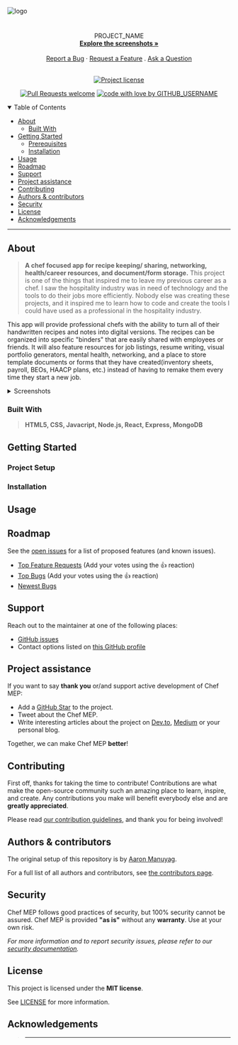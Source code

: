 ![logo](https://user-images.githubusercontent.com/112145512/226153231-5c75fed2-8be2-463c-ab15-6485cf4046b2.svg)
<h1 align="center">
  <a href="https://github.com/atman313/chef-mep">

  </a>
</h1>

<div align="center">
  PROJECT_NAME
  <br />
  <a href="#about"><strong>Explore the screenshots »</strong></a>
  <br />
  <br />
  <a href="https://github.com/GITHUB_USERNAME/REPO_SLUG/issues/new?assignees=&labels=bug&template=01_BUG_REPORT.md&title=bug%3A+">Report a Bug</a>
  ·
  <a href="https://github.com/GITHUB_USERNAME/REPO_SLUG/issues/new?assignees=&labels=enhancement&template=02_FEATURE_REQUEST.md&title=feat%3A+">Request a Feature</a>
  .
  <a href="https://github.com/GITHUB_USERNAME/REPO_SLUG/issues/new?assignees=&labels=question&template=04_SUPPORT_QUESTION.md&title=support%3A+">Ask a Question</a>
</div>

<div align="center">
<br />

[![Project license](https://img.shields.io/github/license/atman313/chef-mep.svg?style=flat-square)](LICENSE)

[![Pull Requests welcome](https://img.shields.io/badge/PRs-welcome-ff69b4.svg?style=flat-square)](https://github.com/atman313/chef-mep/issues?q=is%3Aissue+is%3Aopen+label%3A%22help+wanted%22)
[![code with love by GITHUB_USERNAME](https://img.shields.io/badge/%3C%2F%3E%20with%20%E2%99%A5%20by-atman313-ff1414.svg?style=flat-square)](https://github.com/atman313)

</div>

<details open="open">
<summary>Table of Contents</summary>

- [About](#about)
  - [Built With](#built-with)
- [Getting Started](#getting-started)
  - [Prerequisites](#prerequisites)
  - [Installation](#installation)
- [Usage](#usage)
- [Roadmap](#roadmap)
- [Support](#support)
- [Project assistance](#project-assistance)
- [Contributing](#contributing)
- [Authors & contributors](#authors--contributors)
- [Security](#security)
- [License](#license)
- [Acknowledgements](#acknowledgements)

</details>

---

## About

> **A chef focused app for recipe keeping/ sharing, networking, health/career resources, and document/form storage.**
> This project is one of the things that inspired me to leave my previous career as a chef. I saw the hospitality industry was in need of technology and the tools to do their jobs more efficiently. Nobody else was creating these projects, and it inspired me to learn how to code and create the tools I could have used as a professional in the hospitality industry. 

This app will provide professional chefs with the ability to turn all of their handwritten recipes and notes into digital versions. The recipes can be organized into specific "binders" that are easily shared with employees or friends. It will also feature resources for job listings, resume writing, visual portfolio generators, mental health, networking, and a place to store template documents or forms that they have created(inventory sheets, payroll, BEOs, HAACP plans, etc.) instead of having to remake them every time they start a new job. 

<details>
<summary>Screenshots</summary>
<br>


| <img src="docs/images/screenshot.png" alt ="home page" title="Home Page" width="100%"> | <img src="docs/images/screenshot.png" alt = "login page"title="Login Page" width="100%"> |

</details>

### Built With

> **HTML5, CSS, Javacript, Node.js, React, Express, MongoDB**
> 

## Getting Started

### Project Setup



### Installation


## Usage



## Roadmap

See the [open issues](https://github.com/atman313/chef-mep/issues) for a list of proposed features (and known issues).

- [Top Feature Requests](https://github.com/atman313/chef-mep/issues?q=label%3Aenhancement+is%3Aopen+sort%3Areactions-%2B1-desc) (Add your votes using the 👍 reaction)
- [Top Bugs](https://github.com/atman313/chef-mep/issues?q=is%3Aissue+is%3Aopen+label%3Abug+sort%3Areactions-%2B1-desc) (Add your votes using the 👍 reaction)
- [Newest Bugs](https://github.com/atman313/chef-mep/issues?q=is%3Aopen+is%3Aissue+label%3Abug)

## Support


Reach out to the maintainer at one of the following places:

- [GitHub issues](https://github.com/atman313/chef-mep/issues/new?assignees=&labels=question&template=04_SUPPORT_QUESTION.md&title=support%3A+)
- Contact options listed on [this GitHub profile](https://github.com/atman313)

## Project assistance

If you want to say **thank you** or/and support active development of Chef MEP:

- Add a [GitHub Star](https://github.com/atman313/chef-mep) to the project.
- Tweet about the Chef MEP.
- Write interesting articles about the project on [Dev.to](https://dev.to/), [Medium](https://medium.com/) or your personal blog.

Together, we can make Chef MEP **better**!

## Contributing

First off, thanks for taking the time to contribute! Contributions are what make the open-source community such an amazing place to learn, inspire, and create. Any contributions you make will benefit everybody else and are **greatly appreciated**.


Please read [our contribution guidelines](docs/CONTRIBUTING.md), and thank you for being involved!

## Authors & contributors

The original setup of this repository is by [Aaron Manuyag](https://github.com/atman313).

For a full list of all authors and contributors, see [the contributors page](https://github.com/chef-mep/contributors).

## Security

Chef MEP follows good practices of security, but 100% security cannot be assured.
Chef MEP is provided **"as is"** without any **warranty**. Use at your own risk.

_For more information and to report security issues, please refer to our [security documentation](docs/SECURITY.md)._

## License

This project is licensed under the **MIT license**.

See [LICENSE](chef-mep/docs/LICENSE) for more information.

## Acknowledgements

> ****

